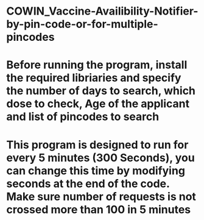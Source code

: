 # COWIN_Vaccine-Availibility-Notifier-by-pin-code-or-for-multiple-pincodes
# Before running the program, install the required libriaries and specify the number of days to search, which dose to check, Age of the applicant and list of pincodes to search

# This program is designed to run for every 5 minutes (300 Seconds), you can change this time by modifying seconds at the end of the code. Make sure number of requests is not crossed more than 100 in 5 minutes
